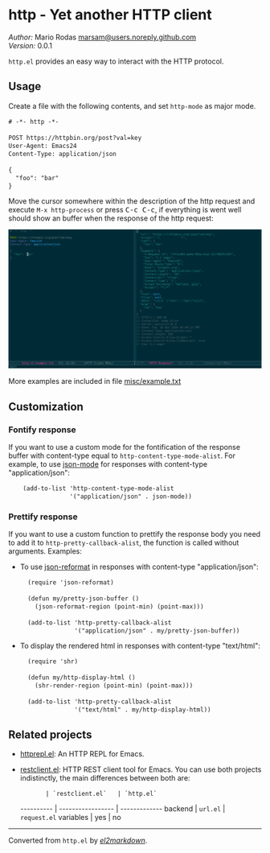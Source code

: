 # http - Yet another HTTP client

*Author:* Mario Rodas <marsam@users.noreply.github.com><br>
*Version:* 0.0.1<br>

`http.el` provides an easy way to interact with the HTTP protocol.

## Usage

Create a file with the following contents, and set `http-mode` as major mode.

    # -*- http -*-

    POST https://httpbin.org/post?val=key
    User-Agent: Emacs24
    Content-Type: application/json

    {
      "foo": "bar"
    }

Move the cursor somewhere within the description of the http request and
execute `M-x http-process` or press <kbd>C-c C-c</kbd>, if everything is went
well should show an buffer when the response of the http request:

![http.el screenshot](misc/screenshot.png)

More examples are included in file [misc/example.txt](misc/example.txt)

## Customization

### Fontify response

If you want to use a custom mode for the fontification of the response buffer
with content-type equal to `http-content-type-mode-alist`.  For example, to
use [json-mode][] for responses with content-type "application/json":

        (add-to-list 'http-content-type-mode-alist
                     '("application/json" . json-mode))

### Prettify response

If you want to use a custom function to prettify the response body you need
to add it to `http-pretty-callback-alist`, the function is called without
arguments.  Examples:

+ To use [json-reformat][] in responses with content-type "application/json":

        (require 'json-reformat)

        (defun my/pretty-json-buffer ()
          (json-reformat-region (point-min) (point-max)))

        (add-to-list 'http-pretty-callback-alist
                     '("application/json" . my/pretty-json-buffer))

+ To display the rendered html in responses with content-type "text/html":

        (require 'shr)

        (defun my/http-display-html ()
          (shr-render-region (point-min) (point-max)))

        (add-to-list 'http-pretty-callback-alist
                     '("text/html" . my/http-display-html))

## Related projects

+ [httprepl.el][]: An HTTP REPL for Emacs.

+ [restclient.el][]: HTTP REST client tool for Emacs.  You can use both
  projects indistinctly, the main differences between both are:

             | `restclient.el`   | `http.el`
  ---------- | ----------------- | -------------
  backend    | `url.el`          | `request.el`
  variables  | yes               | no

[httprepl.el]: https://github.com/gregsexton/httprepl.el "An HTTP REPL for Emacs"
[restclient.el]: https://github.com/pashky/restclient.el "HTTP REST client tool for Emacs"
[json-mode]: https://github.com/joshwnj/json-mode "Major mode for editing JSON files with Emacs"
[json-reformat]: https://github.com/gongo/json-reformat "Reformat tool for JSON"


---
Converted from `http.el` by [*el2markdown*](https://github.com/Lindydancer/el2markdown).
